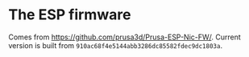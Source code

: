 # The ESP firmware

Comes from <https://github.com/prusa3d/Prusa-ESP-Nic-FW/>. Current version is
built from `910ac68f4e5144abb3286dc85582fdec9dc1803a`.
